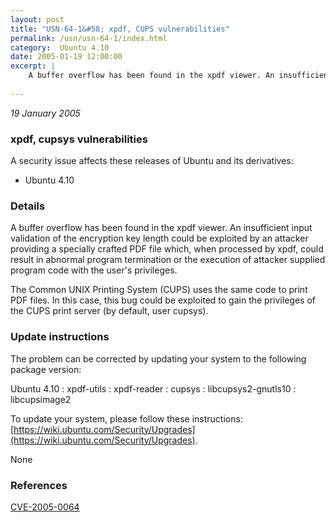 ```yaml
---
layout: post
title: "USN-64-1&#58; xpdf, CUPS vulnerabilities"
permalink: /usn/usn-64-1/index.html
category:  Ubuntu 4.10
date: 2005-01-19 12:00:00
excerpt: |
    A buffer overflow has been found in the xpdf viewer. An insufficient input validation of the encryption key length could be exploited by an attacker providing a specially crafted PDF file which, when processed by xpdf, could result in abnormal program termination or the execution of attacker supplied program code with the user&#39;s privileges.
    
--- 
```

 
 

*19 January 2005*

### xpdf, cupsys vulnerabilities

A security issue affects these releases of Ubuntu and its derivatives:

* Ubuntu 4.10

### Details

A buffer overflow has been found in the xpdf viewer. An insufficient input validation of the encryption key length could be exploited by an attacker providing a specially crafted PDF file which, when processed by xpdf, could result in abnormal program termination or the execution of attacker supplied program code with the user&#39;s privileges.

The Common UNIX Printing System (CUPS) uses the same code to print PDF files. In this case, this bug could be exploited to gain the privileges of the CUPS print server (by default, user cupsys).

### Update instructions

The problem can be corrected by updating your system to the following package version:

Ubuntu 4.10
 : xpdf-utils 
 : xpdf-reader 
 : cupsys 
 : libcupsys2-gnutls10 
 : libcupsimage2 

To update your system, please follow these instructions: [https://wiki.ubuntu.com/Security/Upgrades](https://wiki.ubuntu.com/Security/Upgrades).

None

### References

 
 [CVE-2005-0064](http://people.ubuntu.com/~ubuntu-security/cve/CVE-2005-0064)
 

